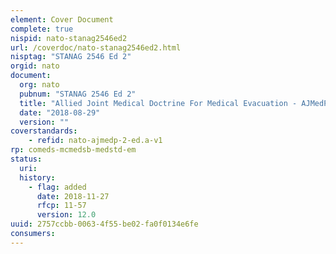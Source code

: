 ```yaml
---
element: Cover Document
complete: true
nispid: nato-stanag2546ed2
url: /coverdoc/nato-stanag2546ed2.html
nisptag: "STANAG 2546 Ed 2"
orgid: nato
document:
  org: nato
  pubnum: "STANAG 2546 Ed 2"
  title: "Allied Joint Medical Doctrine For Medical Evacuation - AJMedP-2 Edition A"
  date: "2018-08-29"
  version: ""
coverstandards:
    - refid: nato-ajmedp-2-ed.a-v1
rp: comeds-mcmedsb-medstd-em
status:
  uri: 
  history: 
    - flag: added
      date: 2018-11-27
      rfcp: 11-57
      version: 12.0
uuid: 2757ccbb-0063-4f55-be02-fa0f0134e6fe
consumers:
---
```

